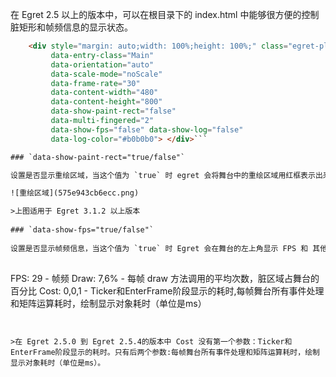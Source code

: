 在 Egret 2.5 以上的版本中，可以在根目录下的 index.html 中能够很方便的控制脏矩形和帧频信息的显示状态。

```html
    <div style="margin: auto;width: 100%;height: 100%;" class="egret-player"
         data-entry-class="Main"
         data-orientation="auto"
         data-scale-mode="noScale"
         data-frame-rate="30"
         data-content-width="480"
         data-content-height="800"
         data-show-paint-rect="false"
         data-multi-fingered="2"
         data-show-fps="false" data-show-log="false"
         data-log-color="#b0b0b0"> </div>```

### `data-show-paint-rect="true/false"`

设置是否显示重绘区域，当这个值为 `true` 时 egret 会将舞台中的重绘区域用红框表示出来。

![重绘区域](575e943cb6ecc.png)

>上图适用于 Egret 3.1.2 以上版本
		
### `data-show-fps="true/false"`
	
设置是否显示帧频信息，当这个值为 `true` 时 Egret 会在舞台的左上角显示 FPS 和 其他性能指标
		
```
FPS:  29           - 帧频
Draw: 7,6%         - 每帧 draw 方法调用的平均次数，脏区域占舞台的百分比
Cost: 0,0,1        - Ticker和EnterFrame阶段显示的耗时,每帧舞台所有事件处理和矩阵运算耗时，绘制显示对象耗时（单位是ms） 
```
		

>在 Egret 2.5.0 到 Egret 2.5.4的版本中 Cost 没有第一个参数：Ticker和EnterFrame阶段显示的耗时。只有后两个参数:每帧舞台所有事件处理和矩阵运算耗时，绘制显示对象耗时（单位是ms）。